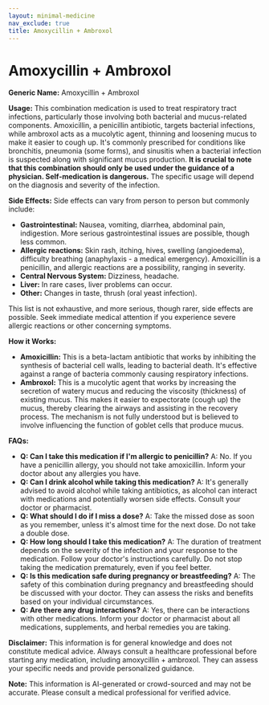 ```yaml
---
layout: minimal-medicine
nav_exclude: true
title: Amoxycillin + Ambroxol
---
```


# Amoxycillin + Ambroxol

**Generic Name:** Amoxycillin + Ambroxol

**Usage:** This combination medication is used to treat respiratory tract infections, particularly those involving both bacterial and mucus-related components.  Amoxicillin, a penicillin antibiotic, targets bacterial infections, while ambroxol acts as a mucolytic agent, thinning and loosening mucus to make it easier to cough up.  It's commonly prescribed for conditions like bronchitis, pneumonia (some forms), and sinusitis when a bacterial infection is suspected along with significant mucus production.  **It is crucial to note that this combination should only be used under the guidance of a physician.  Self-medication is dangerous.** The specific usage will depend on the diagnosis and severity of the infection.

**Side Effects:**  Side effects can vary from person to person but commonly include:

* **Gastrointestinal:** Nausea, vomiting, diarrhea, abdominal pain, indigestion.  More serious gastrointestinal issues are possible, though less common.
* **Allergic reactions:** Skin rash, itching, hives, swelling (angioedema), difficulty breathing (anaphylaxis - a medical emergency).  Amoxicillin is a penicillin, and allergic reactions are a possibility, ranging in severity.
* **Central Nervous System:** Dizziness, headache.
* **Liver:** In rare cases, liver problems can occur.
* **Other:**  Changes in taste, thrush (oral yeast infection).

This list is not exhaustive, and more serious, though rarer, side effects are possible.  Seek immediate medical attention if you experience severe allergic reactions or other concerning symptoms.

**How it Works:**

* **Amoxicillin:** This is a beta-lactam antibiotic that works by inhibiting the synthesis of bacterial cell walls, leading to bacterial death.  It's effective against a range of bacteria commonly causing respiratory infections.
* **Ambroxol:** This is a mucolytic agent that works by increasing the secretion of watery mucus and reducing the viscosity (thickness) of existing mucus. This makes it easier to expectorate (cough up) the mucus, thereby clearing the airways and assisting in the recovery process.  The mechanism is not fully understood but is believed to involve influencing the function of goblet cells that produce mucus.

**FAQs:**

* **Q: Can I take this medication if I'm allergic to penicillin?**  A: No. If you have a penicillin allergy, you should not take amoxicillin. Inform your doctor about any allergies you have.
* **Q: Can I drink alcohol while taking this medication?** A:  It's generally advised to avoid alcohol while taking antibiotics, as alcohol can interact with medications and potentially worsen side effects.  Consult your doctor or pharmacist.
* **Q: What should I do if I miss a dose?** A: Take the missed dose as soon as you remember, unless it's almost time for the next dose.  Do not take a double dose.
* **Q: How long should I take this medication?** A: The duration of treatment depends on the severity of the infection and your response to the medication. Follow your doctor's instructions carefully.  Do not stop taking the medication prematurely, even if you feel better.
* **Q: Is this medication safe during pregnancy or breastfeeding?** A:  The safety of this combination during pregnancy and breastfeeding should be discussed with your doctor.  They can assess the risks and benefits based on your individual circumstances.
* **Q: Are there any drug interactions?** A: Yes, there can be interactions with other medications.  Inform your doctor or pharmacist about all medications, supplements, and herbal remedies you are taking.


**Disclaimer:** This information is for general knowledge and does not constitute medical advice.  Always consult a healthcare professional before starting any medication, including amoxycillin + ambroxol.  They can assess your specific needs and provide personalized guidance.


**Note:** This information is AI-generated or crowd-sourced and may not be accurate. Please consult a medical professional for verified advice.